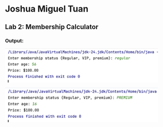# Joshua Miguel Tuan
## Lab 2: Membership Calculator
### Output:
![Screenshot 1](screenshot1.png)

![Screenshot 2](screenshot2.png)
